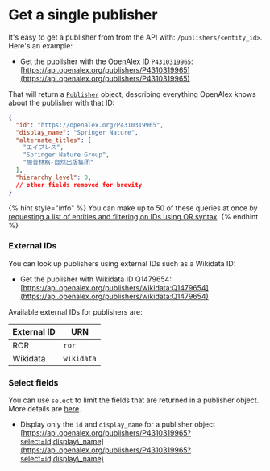 # Get a single publisher

It's easy to get a publisher from from the API with: `/publishers/<entity_id>`. Here's an example:

* Get the publisher with the [OpenAlex ID](../../the-api/get-single-entities/#the-openalex-id) `P4310319965`:\
  [https://api.openalex.org/publishers/P4310319965](https://api.openalex.org/publishers/P4310319965)

That will return a [`Publisher`](publisher-object.md) object, describing everything OpenAlex knows about the publisher with that ID:

```json
{
  "id": "https://openalex.org/P4310319965",
  "display_name": "Springer Nature",
  "alternate_titles": [
    "エイプレス",
    "Springer Nature Group",
    "施普林格-自然出版集团"
  ],
  "hierarchy_level": 0,
  // other fields removed for brevity
}
```

{% hint style="info" %}
You can make up to 50 of these queries at once by [requesting a list of entities and filtering on IDs using OR syntax](../../the-api/get-lists-of-entities/filter-entity-lists.md#addition-or).
{% endhint %}

### External IDs

You can look up publishers using external IDs such as a Wikidata ID:

* Get the publisher with Wikidata ID Q1479654:\
  [https://api.openalex.org/publishers/wikidata:Q1479654](https://api.openalex.org/publishers/wikidata:Q1479654)

Available external IDs for publishers are:

| External ID | URN        |
| ----------- | ---------- |
| ROR         | `ror`      |
| Wikidata    | `wikidata` |

### Select fields

You can use `select` to limit the fields that are returned in a publisher object. More details are [here](../../the-api/get-lists-of-entities/select-fields.md).

* Display only the `id` and `display_name` for a publisher object\
  [https://api.openalex.org/publishers/P4310319965?select=id,display\_name](https://api.openalex.org/publishers/P4310319965?select=id,display\_name)

